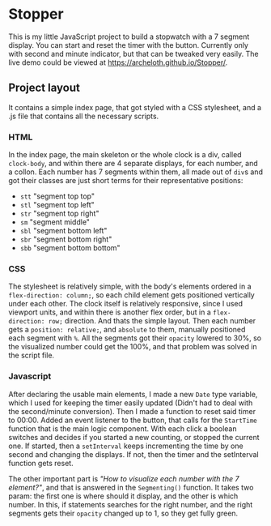 # Stopper
This is my little JavaScript project to build a stopwatch with a 7 segment display. You can start and reset the timer with the button. Currently only with second and minute indicator, but that can be tweaked very easily.
The live demo could be viewed at https://archeloth.github.io/Stopper/.

## Project layout
It contains a simple index page, that got styled with a CSS stylesheet, and a .js file that contains all the necessary scripts.

### HTML
In the index page, the main skeleton or the whole clock is a div, called `clock-body`, and within there are 4 separate displays, for each number, and a collon. Each number has 7 segments within them, all made out of `div`s and got their classes are just short terms for their representative positions:
* `stt` "segment top top"
* `stl` "segment top left"
* `str` "segment top right"
* `sm` "segment middle"
* `sbl` "segment bottom left"
* `sbr` "segment bottom right"
* `sbb` "segment bottom bottom"

### CSS
The stylesheet is relatively simple, with the body's elements ordered in a `flex-direction: column;`, so each child element gets positioned vertically under each other. The clock itself is relatively responsive, since I used viewport units, and within there is another flex order, but in a `flex-direction: row;` direction. And thats the simple layout. Then each number gets a `position: relative;`, and `absolute` to them, manually positioned each segment with `%`. All the segments got their `opacity` lowered to 30%, so the visualized number could get the 100%, and that problem was solved in the script file.

### Javascript
After declaring the usable main elements, I made a new `Date` type variable, which I used for keeping the timer easily updated (Didn't had to deal with the second/minute conversion). Then I made a function to reset said timer to 00:00. Added an event listener to the button, that calls for the `StartTime` function that is the main logic component. With each click a boolean switches and decides if you started a new counting, or stopped the current one. If started, then a `setInterval` keeps incrementing the time by one second and changing the displays. If not, then the timer and the setInterval function gets reset. 

The other important part is *"How to visualize each number with the 7 element?"*, and that is answered in the `Segmenting()` function. It takes two param: the first one is where should it display, and the other is which number. In this, if statements searches for the right number, and the right segments gets their `opacity` changed up to 1, so they get fully green.
